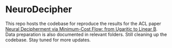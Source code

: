 # NeuroDecipher

This repo hosts the codebase for reproduce the results for the ACL paper [Neural Decipherment via Minimum-Cost Flow: from Ugaritic to Linear B](http://people.csail.mit.edu/j_luo/assets/publications/NeuroDecipher.pdf). Data preparation is also documented in relevant folders.
Still cleaning up the codebase.  Stay tuned for more updates.
